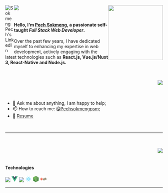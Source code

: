 
<div>
  <a href="https://www.linkedin.com/in/pechsokmeng">
    <img align="left" alt="Sokmeng Pech's LinkedIn" width="28px" src="https://raw.githubusercontent.com/PapirusDevelopmentTeam/papirus_icons/6bbbd5920d81c10bf92a22005fbcd81e9195a082/src/apps_linkedin.svg" />
  </a>
  <a href="https://github.com/antonkomarev/github-profile-views-counter">
      <img align="left" src="https://komarev.com/ghpvc/?username=sokmeng98&style=for-the-badge">
  </a>
</div>

<img align="right" src="https://i.pinimg.com/originals/10/ee/98/10ee98130fcb4261135dce02f701518a.jpg" width="175" height="175" object="cover" />
  
<br />
<br />

#### Hello, I'm [Pech Sokmeng](https://sokmeng.vercel.app), a passionate self-taught <i>Full Stack Web Developer</i>. 

Over the past few years, I have dedicated myself to enhancing my expertise in web development, actively engaging with the latest technologies such as **React.js, Vue.js/Nuxt 3, React-Native and Node.js.**
</div>

<br />
<br />

<div>

<!-- My GitHub's Stats -->

<img align="right" src="https://github-readme-stats.vercel.app/api?username=sokmeng98&show_icons=true&theme=radical&count_private=true" />


<br />
<br />
<br />

- 💬 Ask me about anything, I am happy to help;
- 📫 How to reach me: [@Pechsokmengpsm](mailto://pechsokmengpsm@gmail.com);
- 📝 [Resume](https://drive.google.com/file/d/1DuyjAbR7N1sHFaLlTPL6oP04S7UKmcCf/view?usp=sharing)

</div>

<br />

<hr />

<br />
<br />

<!-- Most Used Technology -->
<img align="right" src="https://github-readme-stats.vercel.app/api/top-langs/?username=sokmeng98&layout=compact&theme=radical" />

<br />
<br />

#### Technologies

<code><img height="20" src="https://raw.githubusercontent.com/nestjs/nestjs.com/master/img/logo-small.svg"></code>
<code><img height="20" src="https://raw.githubusercontent.com/github/explore/80688e429a7d4ef2fca1e82350fe8e3517d3494d/topics/vue/vue.png"></code>
<code><img height="20" src="https://d33wubrfki0l68.cloudfront.net/20979b327688c53075609a26ac66a25e4f59e8bb/96b62/logos/nuxt-emoji-white.png"></code>
<code><img height="20" src="https://raw.githubusercontent.com/github/explore/80688e429a7d4ef2fca1e82350fe8e3517d3494d/topics/react/react.png"></code>
<code><img height="20" src="https://raw.githubusercontent.com/github/explore/80688e429a7d4ef2fca1e82350fe8e3517d3494d/topics/nodejs/nodejs.png"></code>
<code><img height="20" src="https://raw.githubusercontent.com/github/explore/80688e429a7d4ef2fca1e82350fe8e3517d3494d/topics/git/git.png"></code>

<hr>

<br />
<!--
**ChrisLegaxy/ChrisLegaxy** is a ✨ _special_ ✨ repository because its `README.md` (this file) appears on your GitHub profile.
![ChrisLegaxy's Top Lang](https://github-readme-stats.vercel.app/api/top-langs/?username=chrislegaxy&layout=compact&theme=radical)
Here are some ideas to get you started:

- 🔭 I’m currently working on ...
- 🌱 I’m currently learning ...
- 👯 I’m looking to collaborate on ...
- 🤔 I’m looking for help with ...
- 💬 Ask me about ...
- 📫 How to reach me: ...
- 😄 Pronouns: ...
- ⚡ Fun fact: ...
